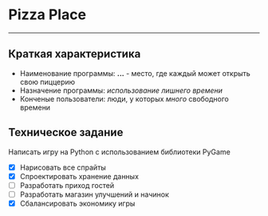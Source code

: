 # Pizza Place

---

## Краткая характеристика

* Наименование программы: **...** - место, где каждый может открыть свою пиццерию
* Назначение программы: *использование лишнего времени*
* Конченые пользователи: люди, у которых *много* свободного времени

## Техническое задание

Написать игру на Python с использованием библиотеки PyGame

- [x] Нарисовать все спрайты
- [x] Спроектировать хранение данных
- [ ] Разработать приход гостей
- [ ] Разработать магазин улучшений и начинок
- [x] Сбалансировать экономику игры
